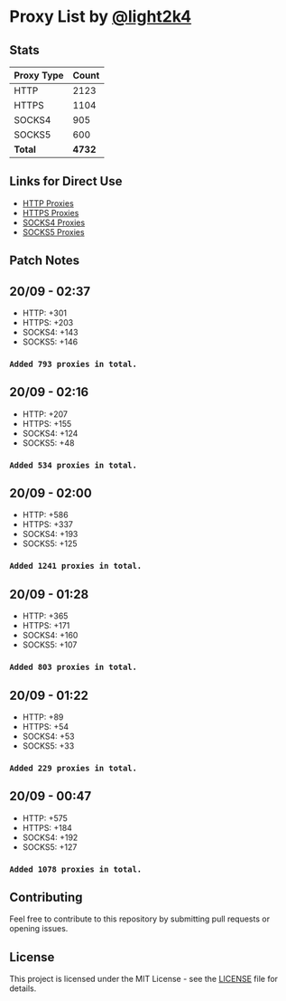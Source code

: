 # Proxy List by [@light2k4](https://github.com/light2k4)

## Stats

| Proxy Type | Count |
|------------|-------|
| HTTP       | 2123  |
| HTTPS      | 1104  |
| SOCKS4     | 905   |
| SOCKS5     | 600   |
| **Total**  | **4732** |

## Links for Direct Use

- [HTTP Proxies](https://raw.githubusercontent.com/light2k4/proxies/master/http.txt)
- [HTTPS Proxies](https://raw.githubusercontent.com/light2k4/proxies/master/https.txt)
- [SOCKS4 Proxies](https://raw.githubusercontent.com/light2k4/proxies/master/socks4.txt)
- [SOCKS5 Proxies](https://raw.githubusercontent.com/light2k4/proxies/master/socks5.txt)

## Patch Notes

## 20/09 - 02:37
  - HTTP: +301
  - HTTPS: +203
  - SOCKS4: +143
  - SOCKS5: +146
### `Added 793 proxies in total.`

## 20/09 - 02:16
  - HTTP: +207
  - HTTPS: +155
  - SOCKS4: +124
  - SOCKS5: +48
### `Added 534 proxies in total.`

## 20/09 - 02:00
  - HTTP: +586
  - HTTPS: +337
  - SOCKS4: +193
  - SOCKS5: +125
### `Added 1241 proxies in total.`

## 20/09 - 01:28
  - HTTP: +365
  - HTTPS: +171
  - SOCKS4: +160
  - SOCKS5: +107
### `Added 803 proxies in total.`

## 20/09 - 01:22
  - HTTP: +89
  - HTTPS: +54
  - SOCKS4: +53
  - SOCKS5: +33
### `Added 229 proxies in total.`

## 20/09 - 00:47
  - HTTP: +575
  - HTTPS: +184
  - SOCKS4: +192
  - SOCKS5: +127
### `Added 1078 proxies in total.`

## Contributing

Feel free to contribute to this repository by submitting pull requests or opening issues.

## License

This project is licensed under the MIT License - see the [LICENSE](LICENSE) file for details.
